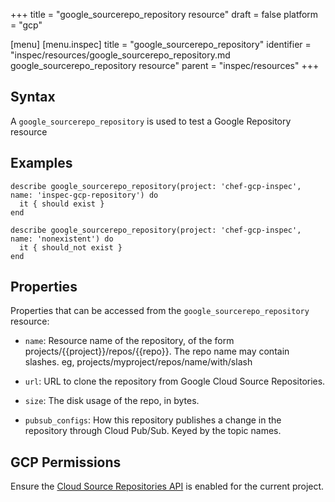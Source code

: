 +++
title = "google_sourcerepo_repository resource"
draft = false
platform = "gcp"

[menu]
  [menu.inspec]
    title = "google_sourcerepo_repository"
    identifier = "inspec/resources/google_sourcerepo_repository.md google_sourcerepo_repository resource"
    parent = "inspec/resources"
+++


## Syntax
A `google_sourcerepo_repository` is used to test a Google Repository resource

## Examples
```
describe google_sourcerepo_repository(project: 'chef-gcp-inspec', name: 'inspec-gcp-repository') do
  it { should exist }
end

describe google_sourcerepo_repository(project: 'chef-gcp-inspec', name: 'nonexistent') do
  it { should_not exist }
end
```

## Properties
Properties that can be accessed from the `google_sourcerepo_repository` resource:


  * `name`: Resource name of the repository, of the form projects/{{project}}/repos/{{repo}}. The repo name may contain slashes. eg, projects/myproject/repos/name/with/slash

  * `url`: URL to clone the repository from Google Cloud Source Repositories.

  * `size`: The disk usage of the repo, in bytes.

  * `pubsub_configs`: How this repository publishes a change in the repository through Cloud Pub/Sub.  Keyed by the topic names.


## GCP Permissions

Ensure the [Cloud Source Repositories API](https://console.cloud.google.com/apis/library/sourcerepo.googleapis.com/) is enabled for the current project.
